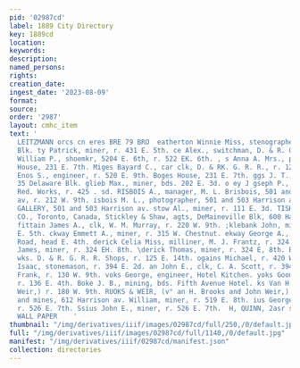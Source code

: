 ```yaml
---
pid: '02987cd'
label: 1889 City Directory
key: 1889cd
location: 
keywords: 
description: 
named_persons: 
rights: 
creation_date: 
ingest_date: '2023-08-09'
format: 
source: 
order: '2987'
layout: cmhc_item
text: '                                                                             BUARLES
  LEITZMANN orcs cn eres BRE 79 BRO  eatherton Winnie Miss, stenographer, r. 26 Quincy
  Blk. ty Patrick, miner, r. 431 E. 5th. ce Alex., switchman, D. & R. G. R. R. el
  William P., shoemkr, 5204 E. 6th, r. 522 EK. 6th. , s Anna A. Mrs., prepr, Briggs
  House, 231 E. 7th. Miges Bayard C., car clk, D. & RK. G. R. R., r. 125 E. 8th. iggs
  Enos S., engineer, r. 520 E. 9th. Boges House, 231 E. 7th. ggs J. T., mining, r.
  35 Delaware Blk. glieb Max., miner, bds. 202 E. 3d. o ey J gseph P., watchman, Harrison
  Red. Works, r. 425 . sd. RISBOIS A., manager, M. L. Brisbois, 501 and 503 Harrison
  av, r. 212 W. 9th. isbois M. L., photographer, 501 and 503 Harrison av. SBOIS’ PHOTOGRAPH
  GALLERY, 501 and 503 Harrison av. stow Al., miner, r. 111 E. 3d. TISH AMERICA ASSURANCE
  CO., Toronto, Canada, Stickley & Shaw, agts, DeMaineville Blk, 600 Harrison av.
  fittain James A., clk, W. M. Murray, r. 220 W. 9th. ;klebank John, miner, bds. 622
  E. 5th. ckway Emmett A., miner, r. 315 W. Chestnut. ekway George A., miner, r. Strayhorse
  Road, head E. 4th. derick Celia Miss, milliner, M. J. Frantz, r. 324 E. 8th. erick
  James, miner, r. 324 EH. 8th. \derick Thomas, miner, r. 324 E, 8th. Brodie John,
  wks. D. & R. G. R. R. Shops, r. 125 E. 14th. ogains Michael, r. 420 W. Elm. meman
  Isaac, stonemason, r. 394 E. 2d. an John E., clk, C. A. Scott, r. 394 E. 2d. §6ks
  Frank, r. 130 W. 9th. voks George, engineer, Hotel Kitchen. yoks Goodwin, miner,
  r. 136 E. 4th. Boke J. B., mining, bds. Fifth Avenue Hotel. ks Van H., (Brooks &
  Weir,) r. 180 W. 9th. RUOKS & WEIR, (v" an H. Brooks and John Weir,) real estate
  and mines, 612 Harrison av. William, miner, r. 519 E. 8th. ius George W., miner,
  r. 526 E. 7th. Ssius John E., miner, r. 526 E. 7th.  H, QUINN, 2asr sretz srrzzr.
  WALL PAPER    '
thumbnail: "/img/derivatives/iiif/images/02987cd/full/250,/0/default.jpg"
full: "/img/derivatives/iiif/images/02987cd/full/1140,/0/default.jpg"
manifest: "/img/derivatives/iiif/02987cd/manifest.json"
collection: directories
---
```

